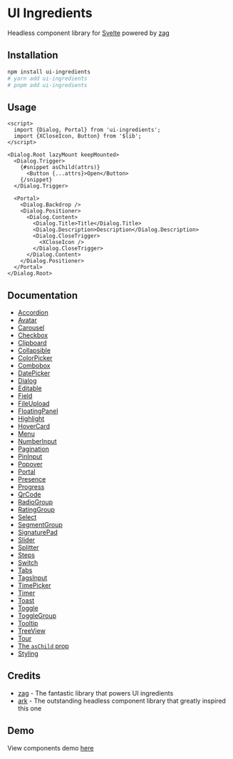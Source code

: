 # UI Ingredients

Headless component library for [Svelte](https://svelte.dev/) powered by [zag](https://zagjs.com/)

## Installation

```bash
npm install ui-ingredients
# yarn add ui-ingredients
# pnpm add ui-ingredients
```

## Usage

```svelte
<script>
  import {Dialog, Portal} from 'ui-ingredients';
  import {XCloseIcon, Button} from '$lib';
</script>

<Dialog.Root lazyMount keepMounted>
  <Dialog.Trigger>
    {#snippet asChild(attrs)}
      <Button {...attrs}>Open</Button>
    {/snippet}
  </Dialog.Trigger>

  <Portal>
    <Dialog.Backdrop />
    <Dialog.Positioner>
      <Dialog.Content>
        <Dialog.Title>Title</Dialog.Title>
        <Dialog.Description>Description</Dialog.Description>
        <Dialog.CloseTrigger>
          <XCloseIcon />
        </Dialog.CloseTrigger>
      </Dialog.Content>
    </Dialog.Positioner>
  </Portal>
</Dialog.Root>
```

## Documentation

- [Accordion](https://github.com/calvo-jp/ui-ingredients/blob/main/docs/accordion.md)
- [Avatar](https://github.com/calvo-jp/ui-ingredients/blob/main/docs/avatar.md)
- [Carousel](https://github.com/calvo-jp/ui-ingredients/blob/main/docs/carousel.md)
- [Checkbox](https://github.com/calvo-jp/ui-ingredients/blob/main/docs/checkbox.md)
- [Clipboard](https://github.com/calvo-jp/ui-ingredients/blob/main/docs/clipboard.md)
- [Collapsible](https://github.com/calvo-jp/ui-ingredients/blob/main/docs/collapsible.md)
- [ColorPicker](https://github.com/calvo-jp/ui-ingredients/blob/main/docs/color-picker.md)
- [Combobox](https://github.com/calvo-jp/ui-ingredients/blob/main/docs/combobox.md)
- [DatePicker](https://github.com/calvo-jp/ui-ingredients/blob/main/docs/date-picker.md)
- [Dialog](https://github.com/calvo-jp/ui-ingredients/blob/main/docs/dialog.md)
- [Editable](https://github.com/calvo-jp/ui-ingredients/blob/main/docs/editable.md)
- [Field](https://github.com/calvo-jp/ui-ingredients/blob/main/docs/field.md)
- [FileUpload](https://github.com/calvo-jp/ui-ingredients/blob/main/docs/file-upload.md)
- [FloatingPanel](https://github.com/calvo-jp/ui-ingredients/blob/main/docs/floating-panel.md)
- [Highlight](https://github.com/calvo-jp/ui-ingredients/blob/main/docs/highlight.md)
- [HoverCard](https://github.com/calvo-jp/ui-ingredients/blob/main/docs/hover-card.md)
- [Menu](https://github.com/calvo-jp/ui-ingredients/blob/main/docs/menu.md)
- [NumberInput](https://github.com/calvo-jp/ui-ingredients/blob/main/docs/number-input.md)
- [Pagination](https://github.com/calvo-jp/ui-ingredients/blob/main/docs/pagination.md)
- [PinInput](https://github.com/calvo-jp/ui-ingredients/blob/main/docs/pin-input.md)
- [Popover](https://github.com/calvo-jp/ui-ingredients/blob/main/docs/popover.md)
- [Portal](https://github.com/calvo-jp/ui-ingredients/blob/main/docs/portal.md)
- [Presence](https://github.com/calvo-jp/ui-ingredients/blob/main/docs/presence.md)
- [Progress](https://github.com/calvo-jp/ui-ingredients/blob/main/docs/progress.md)
- [QrCode](https://github.com/calvo-jp/ui-ingredients/blob/main/docs/qr-code.md)
- [RadioGroup](https://github.com/calvo-jp/ui-ingredients/blob/main/docs/radio-group.md)
- [RatingGroup](https://github.com/calvo-jp/ui-ingredients/blob/main/docs/rating-group.md)
- [Select](https://github.com/calvo-jp/ui-ingredients/blob/main/docs/select.md)
- [SegmentGroup](https://github.com/calvo-jp/ui-ingredients/blob/main/docs/segment-group.md)
- [SignaturePad](https://github.com/calvo-jp/ui-ingredients/blob/main/docs/signature-pad.md)
- [Slider](https://github.com/calvo-jp/ui-ingredients/blob/main/docs/slider.md)
- [Splitter](https://github.com/calvo-jp/ui-ingredients/blob/main/docs/splitter.md)
- [Steps](https://github.com/calvo-jp/ui-ingredients/blob/main/docs/steps.md)
- [Switch](https://github.com/calvo-jp/ui-ingredients/blob/main/docs/switch.md)
- [Tabs](https://github.com/calvo-jp/ui-ingredients/blob/main/docs/tabs.md)
- [TagsInput](https://github.com/calvo-jp/ui-ingredients/blob/main/docs/tags-input.md)
- [TimePicker](https://github.com/calvo-jp/ui-ingredients/blob/main/docs/time-picker.md)
- [Timer](https://github.com/calvo-jp/ui-ingredients/blob/main/docs/timer.md)
- [Toast](https://github.com/calvo-jp/ui-ingredients/blob/main/docs/toast.md)
- [Toggle](https://github.com/calvo-jp/ui-ingredients/blob/main/docs/toggle.md)
- [ToggleGroup](https://github.com/calvo-jp/ui-ingredients/blob/main/docs/toggle-group.md)
- [Tooltip](https://github.com/calvo-jp/ui-ingredients/blob/main/docs/tooltip.md)
- [TreeView](https://github.com/calvo-jp/ui-ingredients/blob/main/docs/tree-view.md)
- [Tour](https://github.com/calvo-jp/ui-ingredients/blob/main/docs/tour.md)
- [The `asChild` prop](https://github.com/calvo-jp/ui-ingredients/blob/main/docs/aschild.md)
- [Styling](https://github.com/calvo-jp/ui-ingredients/blob/main/docs/styling.md)

## Credits

- [zag](https://zagjs.com/) - The fantastic library that powers UI ingredients
- [ark](https://ark-ui.com/) - The outstanding headless component library that greatly inspired this one

## Demo

View components demo [here](https://ui-ingredients.vercel.app/)
